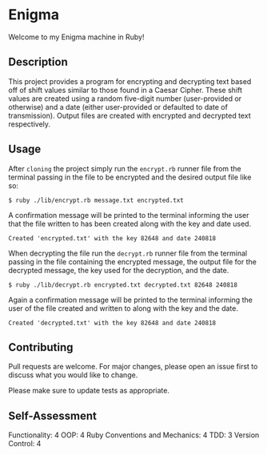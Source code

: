 # Enigma

Welcome to my Enigma machine in Ruby!

## Description

This project provides a program for encrypting and decrypting text based off of shift values similar to those found in a Caesar Cipher. These shift values are created using a random five-digit number (user-provided or otherwise) and a date (either user-provided or defaulted to date of transmission). Output files are created with encrypted and decrypted text respectively.

## Usage

After `cloning` the project simply run the `encrypt.rb` runner file from the terminal passing in the file to be encrypted and the desired output file like so:

``` 
$ ruby ./lib/encrypt.rb message.txt encrypted.txt
```

A confirmation message will be printed to the terminal informing the user that the file written to has been created along with the key and date used.

```
Created 'encrypted.txt' with the key 82648 and date 240818
```

When decrypting the file run the `decrypt.rb` runner file from the terminal passing in the file containing the encrypted message, the output file for the decrypted message, the key used for the decryption, and the date.

```
$ ruby ./lib/decrypt.rb encrypted.txt decrypted.txt 82648 240818
```

Again a confirmation message will be printed to the terminal informing the user of the file created and written to along with the key and the date.

```
Created 'decrypted.txt' with the key 82648 and date 240818
```

## Contributing

Pull requests are welcome. For major changes, please open an issue first to discuss what you would like to change.

Please make sure to update tests as appropriate.

## Self-Assessment

Functionality: 4
OOP: 4
Ruby Conventions and Mechanics: 4
TDD: 3
Version Control: 4
